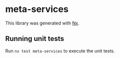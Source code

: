 # meta-services

This library was generated with [Nx](https://nx.dev).

## Running unit tests

Run `nx test meta-services` to execute the unit tests.
